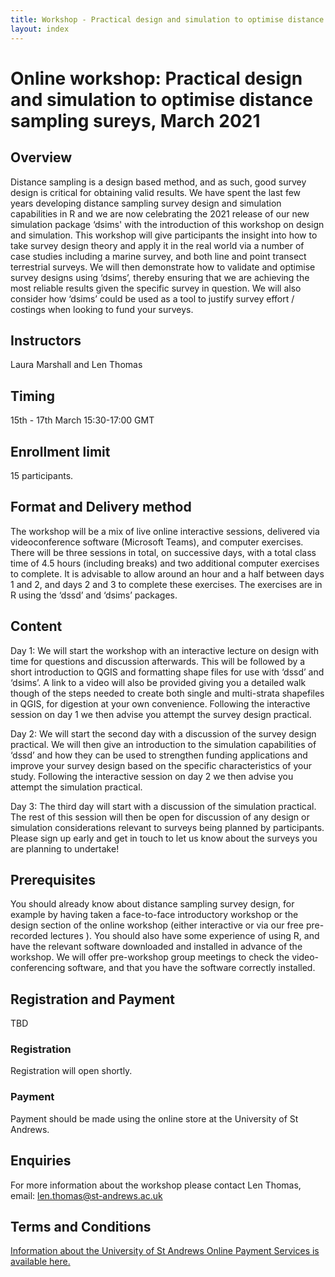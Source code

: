 ```yaml
---
title: Workshop - Practical design and simulation to optimise distance sampling sureys
layout: index
---
```


# Online workshop: Practical design and simulation to optimise distance sampling sureys, March 2021

## Overview

Distance sampling is a design based method, and as such, good survey design is critical for obtaining valid results. We have spent the last few years developing distance sampling survey design and simulation capabilities in R and we are now celebrating the 2021 release of our new simulation package ‘dsims' with the introduction of this workshop on design and simulation. This workshop will give participants the insight into how to take survey design theory and apply it in the real world via a number of case studies including a marine survey, and both line and point transect terrestrial surveys. We will then demonstrate how to validate and optimise survey designs using ‘dsims’, thereby ensuring that we are achieving the most reliable results given the specific survey in question. We will also consider how ‘dsims’ could be used as a tool to justify survey effort / costings when looking to fund your surveys.

## Instructors

Laura Marshall and Len Thomas

## Timing

15th - 17th March
15:30-17:00 GMT

## Enrollment limit

15 participants.

## Format and Delivery method

The workshop will be a mix of live online interactive sessions, delivered via videoconference software (Microsoft Teams), and computer exercises. There will be three sessions in total, on successive days, with a total class time of 4.5 hours (including breaks) and two additional computer exercises to complete. It is advisable to allow around an hour and a half between days 1 and 2, and days 2 and 3 to complete these exercises. The exercises are in R using the ‘dssd’ and ‘dsims’ packages.

## Content

Day 1: We will start the workshop with an interactive lecture on design with time for questions and discussion afterwards. This will be followed by a short introduction to QGIS and formatting shape files for use with ‘dssd’ and ‘dsims’. A link to a video will also be provided giving you a detailed walk though of the steps needed to create both single and multi-strata shapefiles in QGIS, for digestion at your own convenience. Following the interactive session on day 1 we then advise you attempt the survey design practical. 

Day 2: We will start the second day with a discussion of the survey design practical. We will then give an introduction to the simulation capabilities of ‘dssd’ and how they can be used to strengthen funding applications and improve your survey design based on the specific characteristics of your study. Following the interactive session on day 2 we then advise you attempt the simulation practical. 

Day 3: The third day will start with a discussion of the simulation practical. The rest of this session will then be open for discussion of any design or simulation considerations relevant to surveys being planned by participants. Please sign up early and get in touch to let us know about the surveys you are planning to undertake!

## Prerequisites

You should already know about distance sampling survey design, for example by having taken a face-to-face introductory workshop or the design section of the online workshop (either interactive or via our free pre-recorded lectures ). You should also have some experience of using R, and have the relevant software downloaded and installed in advance of the workshop. We will offer pre-workshop group meetings to check the video-conferencing software, and that you have the software correctly installed.

## Registration and Payment
TBD

### Registration
Registration will open shortly.

### Payment
Payment should be made using the online store at the University of St Andrews.

## Enquiries

For more information about the workshop please contact Len Thomas, email: [len.thomas@st-andrews.ac.uk](mailto:len.thomas@st-andrews.ac.uk)

## Terms and Conditions
[Information about the University of St Andrews Online Payment Services is available here.](https://onlineshop.st-andrews.ac.uk/help/terms-and-conditions)
